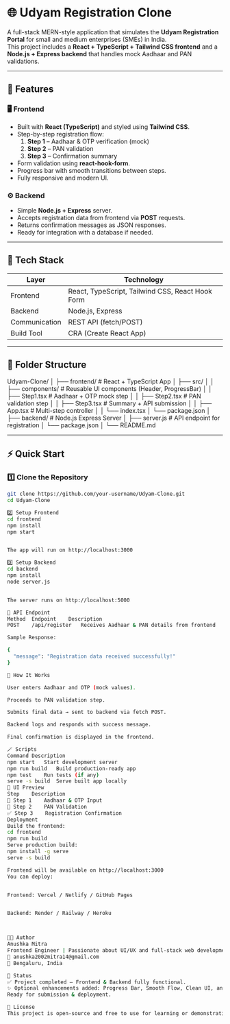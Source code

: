 # 🌐 Udyam Registration Clone

A full-stack MERN-style application that simulates the **Udyam Registration Portal** for small and medium enterprises (SMEs) in India.  
This project includes a **React + TypeScript + Tailwind CSS frontend** and a **Node.js + Express backend** that handles mock Aadhaar and PAN validations.

---

## 🚀 Features

### 🖥️ Frontend
- Built with **React (TypeScript)** and styled using **Tailwind CSS**.
- Step-by-step registration flow:
  1. **Step 1** – Aadhaar & OTP verification (mock)
  2. **Step 2** – PAN validation
  3. **Step 3** – Confirmation summary
- Form validation using **react-hook-form**.
- Progress bar with smooth transitions between steps.
- Fully responsive and modern UI.

### ⚙️ Backend
- Simple **Node.js + Express** server.
- Accepts registration data from frontend via **POST** requests.
- Returns confirmation messages as JSON responses.
- Ready for integration with a database if needed.

---

## 🧩 Tech Stack

| Layer | Technology |
|-------|-------------|
| Frontend | React, TypeScript, Tailwind CSS, React Hook Form |
| Backend | Node.js, Express |
| Communication | REST API (fetch/POST) |
| Build Tool | CRA (Create React App) |

---
## 📁 Folder Structure
Udyam-Clone/
│
├── frontend/ # React + TypeScript App
│ ├── src/
│ │ ├── components/ # Reusable UI components (Header, ProgressBar)
│ │ ├── Step1.tsx # Aadhaar + OTP mock step
│ │ ├── Step2.tsx # PAN validation step
│ │ ├── Step3.tsx # Summary + API submission
│ │ ├── App.tsx # Multi-step controller
│ │ └── index.tsx
│ └── package.json
│
├── backend/ # Node.js Express Server
│ ├── server.js # API endpoint for registration
│ └── package.json
│
└── README.md


---

## ⚡ Quick Start

### 1️⃣ Clone the Repository
```bash
git clone https://github.com/your-username/Udyam-Clone.git
cd Udyam-Clone

2️⃣ Setup Frontend
cd frontend
npm install
npm start


The app will run on http://localhost:3000

3️⃣ Setup Backend
cd backend
npm install
node server.js


The server runs on http://localhost:5000

🔗 API Endpoint
Method	Endpoint	Description
POST	/api/register	Receives Aadhaar & PAN details from frontend

Sample Response:

{
  "message": "Registration data received successfully!"
}

🧠 How It Works

User enters Aadhaar and OTP (mock values).

Proceeds to PAN validation step.

Submits final data → sent to backend via fetch POST.

Backend logs and responds with success message.

Final confirmation is displayed in the frontend.

🪄 Scripts
Command	Description
npm start	Start development server
npm run build	Build production-ready app
npm test	Run tests (if any)
serve -s build	Serve built app locally
🎨 UI Preview
Step	Description
🧾 Step 1	Aadhaar & OTP Input
🪪 Step 2	PAN Validation
✅ Step 3	Registration Confirmation
Deployment
Build the frontend:
cd frontend
npm run build
Serve production build:
npm install -g serve
serve -s build

Frontend will be available on http://localhost:3000
You can deploy:


Frontend: Vercel / Netlify / GitHub Pages


Backend: Render / Railway / Heroku



🧑‍💻 Author
Anushka Mitra
Frontend Engineer | Passionate about UI/UX and full-stack web development
📧 anushka2002mitra14@gmail.com
📍 Bengaluru, India

🏁 Status
✅ Project completed — Frontend & Backend fully functional.
✨ Optional enhancements added: Progress Bar, Smooth Flow, Clean UI, and Data Handling.
Ready for submission & deployment.

📝 License
This project is open-source and free to use for learning or demonstration purposes.





